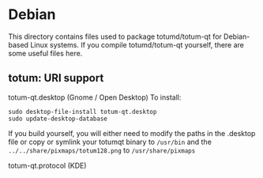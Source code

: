 
Debian
====================
This directory contains files used to package totumd/totum-qt
for Debian-based Linux systems. If you compile totumd/totum-qt yourself, there are some useful files here.

## totum: URI support ##


totum-qt.desktop  (Gnome / Open Desktop)
To install:

	sudo desktop-file-install totum-qt.desktop
	sudo update-desktop-database

If you build yourself, you will either need to modify the paths in
the .desktop file or copy or symlink your totumqt binary to `/usr/bin`
and the `../../share/pixmaps/totum128.png` to `/usr/share/pixmaps`

totum-qt.protocol (KDE)


